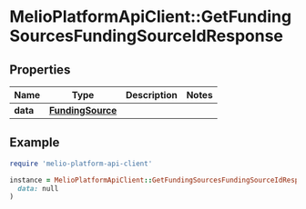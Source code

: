 # MelioPlatformApiClient::GetFundingSourcesFundingSourceIdResponse

## Properties

| Name | Type | Description | Notes |
| ---- | ---- | ----------- | ----- |
| **data** | [**FundingSource**](FundingSource.md) |  |  |

## Example

```ruby
require 'melio-platform-api-client'

instance = MelioPlatformApiClient::GetFundingSourcesFundingSourceIdResponse.new(
  data: null
)
```

